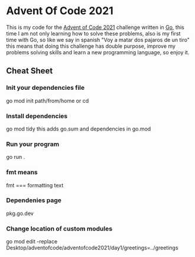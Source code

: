 # Advent Of Code 2021
This is my code for the [Advent of Code 2021](https://adventofcode.com/2021/) challenge written in [Go](https://go.dev/), this time I am not only learning how to solve these problems, also is my first time with Go, so like we say in spanish "Voy a matar dos pajaros de un tiro" this means that doing this challenge has double purpose, improve my problems solving skills and learn a new programming language, so enjoy it. 
## Cheat Sheet
### Init your dependencies file
go mod init path/from/home or cd 
### Install dependencies
go mod tidy
this adds go.sum and dependencies in go.mod
### Run your program
go run .
### fmt means
fmt === formatting text
### Dependenies page
pkg.go.dev
### Change location of custom modules
go mod edit -replace Desktop/adventofcode/adventofcode2021/day1/greetings=../greetings
